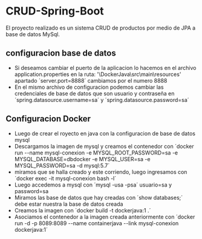 # CRUD-Spring-Boot
El proyecto realizado es un sistema CRUD  de productos  por medio de JPA a base de datos MySql.

## configuracion base de datos
* Si deseamos cambiar el puerto de la aplicacion lo hacemos en el archivo application.properties en la ruta: '\DockerJava\src\main\resources' apartado ´server.port=8888´ cambiamos por el numero 8888
* En el mismo archivo de configuracion podemos cambiar las credenciales de base de datos que son usuario y contraseña en ´spring.datasource.username=sa´ y ´spring.datasource.password=sa´
  
## Configuracion Docker

* Luego de crear el royecto en java con la configuracion de base de datos mysql  
* Descargamos la imagen de mysql y creamos el contenedor con ´docker run --name mysql-conexion -e MYSQL_ROOT_PASSWORD=sa -e MYSQL_DATABASE=dbdocker -e MYSQL_USER=sa -e MYSQL_PASSWORD=sa -d mysql:5.7´
* miramos que se halla creado y este corriendo, luego ingresamos con ´docker exec -it mysql-conexion bash -l´   
* Luego accedemos a mysql con ´mysql -usa -psa´ usuario=sa y password=sa   
* Miramos las base de datos que hay creadas con ´show databases;´ debe estar nuestra la base de datos creada 
* Creamos la imagen con ´docker build -t dockerjava:1 .´
* Asociamos el contenedor a la imagen creada anteriormente con ´docker run -d -p 8089:8089 --name containerjava --link mysql-conexion dockerjava:1´